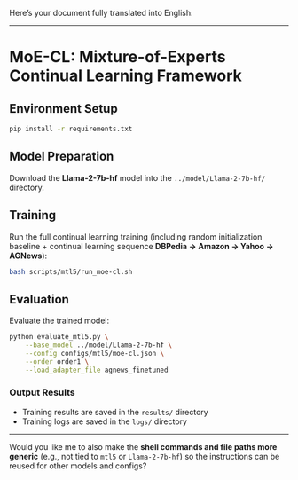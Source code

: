 Here’s your document fully translated into English:

---

# MoE-CL: Mixture-of-Experts Continual Learning Framework

## Environment Setup

```bash
pip install -r requirements.txt
```

## Model Preparation

Download the **Llama-2-7b-hf** model into the `../model/Llama-2-7b-hf/` directory.

## Training

Run the full continual learning training (including random initialization baseline + continual learning sequence **DBPedia → Amazon → Yahoo → AGNews**):

```bash
bash scripts/mtl5/run_moe-cl.sh
```

## Evaluation

Evaluate the trained model:

```bash
python evaluate_mtl5.py \
    --base_model ../model/Llama-2-7b-hf \
    --config configs/mtl5/moe-cl.json \
    --order order1 \
    --load_adapter_file agnews_finetuned
```

### Output Results

* Training results are saved in the `results/` directory
* Training logs are saved in the `logs/` directory

---

Would you like me to also make the **shell commands and file paths more generic** (e.g., not tied to `mtl5` or `Llama-2-7b-hf`) so the instructions can be reused for other models and configs?
